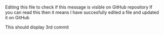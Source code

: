 Editing this file to check if this message is visible on GitHub repository
If you can read this then it means I have succesfully edited a file and updated it on GitHub

This should display 3rd commit
